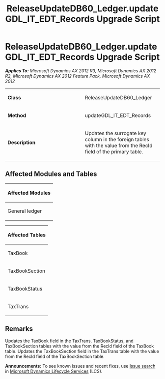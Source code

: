 ﻿---
title: ReleaseUpdateDB60_Ledger.updateGDL_IT_EDT_Records Upgrade Script
TOCTitle: ReleaseUpdateDB60_Ledger.updateGDL_IT_EDT_Records Upgrade Script
ms:assetid: 83bfe781-4d30-8f60-66c3-f6700e314591
ms:mtpsurl: https://msdn.microsoft.com/en-us/library/JJ685989(v=AX.60)
ms:contentKeyID: 49709441
ms.date: 05/18/2015
mtps_version: v=AX.60
---

# ReleaseUpdateDB60\_Ledger.updateGDL\_IT\_EDT\_Records Upgrade Script 


_**Applies To:** Microsoft Dynamics AX 2012 R3, Microsoft Dynamics AX 2012 R2, Microsoft Dynamics AX 2012 Feature Pack, Microsoft Dynamics AX 2012_

<table>
<colgroup>
<col style="width: 50%" />
<col style="width: 50%" />
</colgroup>
<tbody>
<tr class="odd">
<td><p><strong>Class</strong></p></td>
<td><p>ReleaseUpdateDB60_Ledger</p></td>
</tr>
<tr class="even">
<td><p><strong>Method</strong></p></td>
<td><p>updateGDL_IT_EDT_Records</p></td>
</tr>
<tr class="odd">
<td><p><strong>Description</strong></p></td>
<td><p>Updates the surrogate key column in the foreign tables with the value from the RecId field of the primary table.</p></td>
</tr>
</tbody>
</table>


## Affected Modules and Tables

<table>
<colgroup>
<col style="width: 100%" />
</colgroup>
<thead>
<tr class="header">
<th><p>Affected Modules</p></th>
</tr>
</thead>
<tbody>
<tr class="odd">
<td><p>General ledger</p></td>
</tr>
</tbody>
</table>


<table>
<colgroup>
<col style="width: 100%" />
</colgroup>
<thead>
<tr class="header">
<th><p>Affected Tables</p></th>
</tr>
</thead>
<tbody>
<tr class="odd">
<td><p>TaxBook</p></td>
</tr>
<tr class="even">
<td><p>TaxBookSection</p></td>
</tr>
<tr class="odd">
<td><p>TaxBookStatus</p></td>
</tr>
<tr class="even">
<td><p>TaxTrans</p></td>
</tr>
</tbody>
</table>


## Remarks

Updates the TaxBook field in the TaxTrans, TaxBookStatus, and TaxBookSection tables with the value from the RecId field of the TaxBook table. Updates the TaxBookSection field in the TaxTrans table with the value from the RecId field of the TaxBookSection table.

  
**Announcements:** To see known issues and recent fixes, use [Issue search](http://go.microsoft.com/fwlink/?linkid=389258) in [Microsoft Dynamics Lifecycle Services](http://go.microsoft.com/fwlink/?linkid=306505) (LCS).

